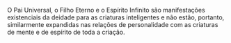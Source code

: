 ﻿O Pai Universal, o Filho Eterno e o Espírito Infinito são manifestações existenciais da deidade para as criaturas inteligentes e não estão, portanto, similarmente expandidas nas relações de personalidade com as criaturas de mente e de espírito de toda a criação.
